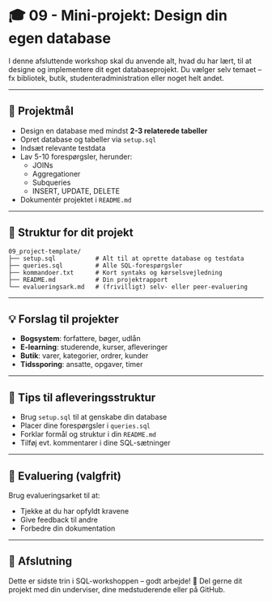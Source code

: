 # 🎓 09 - Mini-projekt: Design din egen database

I denne afsluttende workshop skal du anvende alt, hvad du har lært, til at designe og implementere dit eget databaseprojekt. Du vælger selv temaet – fx bibliotek, butik, studenteradministration eller noget helt andet.

---

## 🎯 Projektmål

- Design en database med mindst **2-3 relaterede tabeller**
- Opret database og tabeller via `setup.sql`
- Indsæt relevante testdata
- Lav 5-10 forespørgsler, herunder:
  - JOINs
  - Aggregationer
  - Subqueries
  - INSERT, UPDATE, DELETE
- Dokumentér projektet i `README.md`

---

## 🧱 Struktur for dit projekt

```plaintext
09_project-template/
├── setup.sql           # Alt til at oprette database og testdata
├── queries.sql         # Alle SQL-forespørgsler
├── kommandoer.txt      # Kort syntaks og kørselsvejledning
├── README.md           # Din projektrapport
└── evalueringsark.md   # (frivilligt) selv- eller peer-evaluering
```

---

## 💡 Forslag til projekter

- **Bogsystem**: forfattere, bøger, udlån
- **E-learning**: studerende, kurser, afleveringer
- **Butik**: varer, kategorier, ordrer, kunder
- **Tidssporing**: ansatte, opgaver, timer

---

## 📁 Tips til afleveringsstruktur

- Brug `setup.sql` til at genskabe din database
- Placer dine forespørgsler i `queries.sql`
- Forklar formål og struktur i din `README.md`
- Tilføj evt. kommentarer i dine SQL-sætninger

---

## 📝 Evaluering (valgfrit)

Brug evalueringsarket til at:
- Tjekke at du har opfyldt kravene
- Give feedback til andre
- Forbedre din dokumentation

---

## 🏁 Afslutning

Dette er sidste trin i SQL-workshoppen – godt arbejde! 🚀
Del gerne dit projekt med din underviser, dine medstuderende eller på GitHub.


